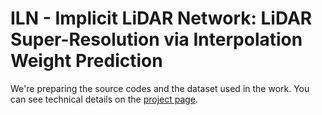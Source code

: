 ILN - Implicit LiDAR Network: LiDAR Super-Resolution via Interpolation Weight Prediction
======

We're preparing the source codes and the dataset used in the work.
You can see technical details on the [project page](http://sglab.kaist.ac.kr/publication/iln).
